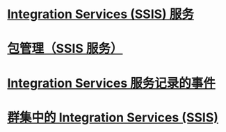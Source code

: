 # [Integration Services (SSIS) 服务](integration-services-service-ssis-service.md)
# [包管理（SSIS 服务）](package-management-ssis-service.md)
# [Integration Services 服务记录的事件](events-logged-by-the-integration-services-service.md)
# [群集中的 Integration Services (SSIS)](integration-services-ssis-in-a-cluster.md)
